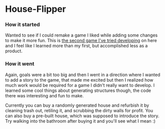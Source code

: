 # House-Flipper

### How it started
Wanted to see if I could remake a game I liked while adding some changes to make it more fun. This is [the second game I've tried developing](https://www.roblox.com/games/6537852940/House-Flipper-DEMO-WIP) on here and I feel
like I learned more than my first, but accomplished less as a product.

### How it went
Again, goals were a bit too big and then I went in a direction where I wanted to add a story to the game, that made me excited but then I realized how much work
would be required for a game I didn't really want to develop. I learned some cool things about generating structures though, the code there was interesting and
fun to make.

Currently you can buy a randomly generated house and refurbish it by cleaning trash out, retiling it, and scrubbing the dirty walls for profit. You can also buy a
pre-built house, which was supposed to introduce the story. Try walking into the bathroom after buying it and you'll see what I mean :)
